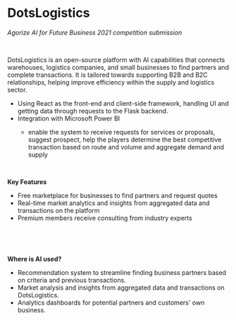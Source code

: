 # DotsLogistics
<p><em>Agorize AI for Future Business 2021 competition submission</em></p>
<p>&nbsp;</p>
<p>DotsLogistics is an open-source platform with AI capabilities that connects warehouses, logistics companies, and small businesses to find partners and complete transactions. It is tailored towards supporting B2B and B2C relationships, helping improve efficiency within the supply and logistics sector.</p>
<ul>
<li style="font-weight: 400;"><span style="font-weight: 400;">Using React as the front-end and client-side framework, handling UI and getting data through requests to the Flask backend.&nbsp;</span></li>
<li style="font-weight: 400;"><span style="font-weight: 400;">Integration with Microsoft Power BI</span></li>
<ul>
<li style="font-weight: 400;"><span style="font-weight: 400;">enable the system to receive requests for services or proposals, suggest prospect, help the players determine the best competitive transaction based on route and volume and aggregate demand and supply</span></li>
</ul>
</ul>
<p>&nbsp;</p>
<p><strong>Key Features</strong></p>
<ul>
<li>Free marketplace for businesses to find partners and request quotes</li>
<li>Real-time market analytics and insights from aggregated data and transactions on the platform</li>
<li>Premium members receive consulting from industry experts</li>
</ul>
<p>&nbsp;</p>
<p>&nbsp;</p>
<p><strong>Where is AI used?</strong></p>
<ul>
<li style="font-weight: 400;"><span style="font-weight: 400;">Recommendation system to streamline finding business partners based on criteria and previous transactions.&nbsp;</span></li>
<li style="font-weight: 400;"><span style="font-weight: 400;">Market analysis and insights from aggregated data and transactions on DotsLogistics.&nbsp;</span></li>
<li style="font-weight: 400;"><span style="font-weight: 400;">Analytics dashboards for potential partners and customers' own business. </span></li>
</ul>
